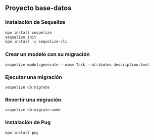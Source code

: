 

## Proyecto base-datos

### Instalación de Sequelize
```bash
npm install sequelize
sequelize init
npm install -g sequelize-cli
```
### Crear un modelo con su migración
`sequelize model:generate --name Task --atributes description:text`

### Ejecutar una migración
`sequelize db:migrate`

### Revertir una migración
`sequelize db:migrate:undo`

### Instalación de Pug
`npm install pug`




